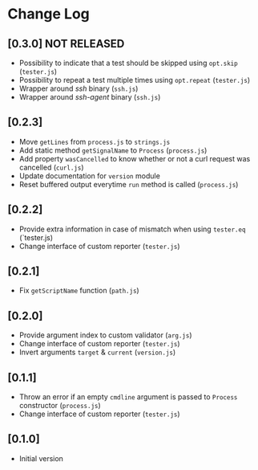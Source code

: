 # Change Log

## [0.3.0] **NOT RELEASED**
* Possibility to indicate that a test should be skipped using `opt.skip` (`tester.js`)
* Possibility to repeat a test multiple times using `opt.repeat` (`tester.js`)
* Wrapper around *ssh* binary (`ssh.js`)
* Wrapper around *ssh-agent* binary (`ssh.js`)

## [0.2.3]
* Move `getLines` from `process.js` to `strings.js`
* Add static method `getSignalName` to `Process` (`process.js`)
* Add property `wasCancelled` to know whether or not a curl request was cancelled (`curl.js`)
* Update documentation for `version` module
* Reset buffered output everytime `run` method is called (`process.js`)

## [0.2.2]
* Provide extra information in case of mismatch when using `tester.eq` (`tester.js)
* Change interface of custom reporter (`tester.js`)

## [0.2.1]
* Fix `getScriptName` function (`path.js`)

## [0.2.0]
* Provide argument index to custom validator (`arg.js`)
* Change interface of custom reporter (`tester.js`)
* Invert arguments `target` & `current` (`version.js`)

## [0.1.1]
* Throw an error if an empty `cmdline` argument is passed to `Process` constructor (`process.js`)
* Change interface of custom reporter (`tester.js`)

## [0.1.0]
* Initial version
